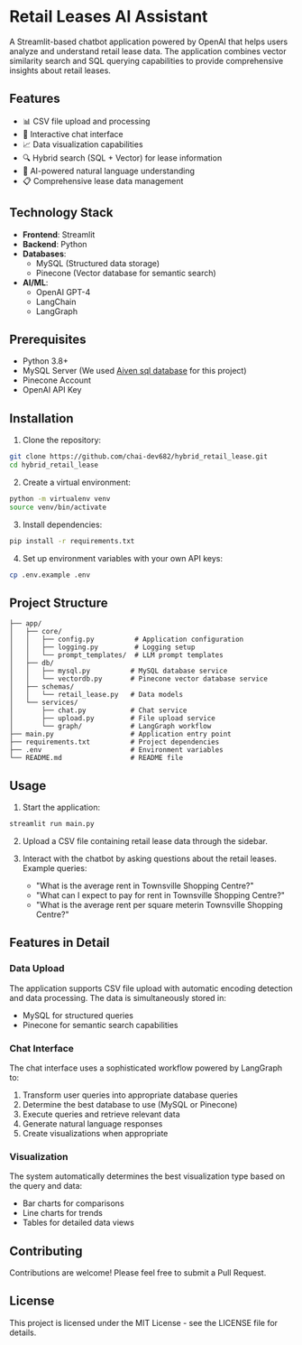 # Retail Leases AI Assistant

A Streamlit-based chatbot application powered by OpenAI that helps users analyze and understand retail lease data. The application combines vector similarity search and SQL querying capabilities to provide comprehensive insights about retail leases.

## Features

- 📊 CSV file upload and processing
- 💬 Interactive chat interface
- 📈 Data visualization capabilities
- 🔍 Hybrid search (SQL + Vector) for lease information
- 🤖 AI-powered natural language understanding
- 📋 Comprehensive lease data management

## Technology Stack

- **Frontend**: Streamlit
- **Backend**: Python
- **Databases**:
  - MySQL (Structured data storage)
  - Pinecone (Vector database for semantic search)
- **AI/ML**:
  - OpenAI GPT-4
  - LangChain
  - LangGraph

## Prerequisites

- Python 3.8+
- MySQL Server (We used [Aiven sql database](https://aiven.io/) for this project)
- Pinecone Account
- OpenAI API Key

## Installation

1. Clone the repository:
```bash
git clone https://github.com/chai-dev682/hybrid_retail_lease.git
cd hybrid_retail_lease
```

2. Create a virtual environment:
```bash
python -m virtualenv venv
source venv/bin/activate
```

3. Install dependencies:
```bash
pip install -r requirements.txt
```

4. Set up environment variables with your own API keys:
```bash
cp .env.example .env
```


## Project Structure

```README.MD
├── app/
│   ├── core/
│   │   ├── config.py          # Application configuration
│   │   ├── logging.py         # Logging setup
│   │   └── prompt_templates/  # LLM prompt templates
│   ├── db/
│   │   ├── mysql.py          # MySQL database service
│   │   └── vectordb.py       # Pinecone vector database service
│   ├── schemas/
│   │   └── retail_lease.py   # Data models
│   └── services/
│       ├── chat.py           # Chat service
│       ├── upload.py         # File upload service
│       └── graph/            # LangGraph workflow
├── main.py                   # Application entry point
├── requirements.txt          # Project dependencies
├── .env                      # Environment variables
└── README.md                 # README file
```

## Usage

1. Start the application:
```bash
streamlit run main.py
```

2. Upload a CSV file containing retail lease data through the sidebar.

3. Interact with the chatbot by asking questions about the retail leases. Example queries:
   - "What is the average rent in Townsville Shopping Centre?"
   - "What can I expect to pay for rent in Townsville Shopping Centre?"
   - "What is the average rent per square meterin Townsville Shopping Centre?"

## Features in Detail

### Data Upload
The application supports CSV file upload with automatic encoding detection and data processing. The data is simultaneously stored in:
- MySQL for structured queries
- Pinecone for semantic search capabilities

### Chat Interface
The chat interface uses a sophisticated workflow powered by LangGraph to:
1. Transform user queries into appropriate database queries
2. Determine the best database to use (MySQL or Pinecone)
3. Execute queries and retrieve relevant data
4. Generate natural language responses
5. Create visualizations when appropriate

### Visualization
The system automatically determines the best visualization type based on the query and data:
- Bar charts for comparisons
- Line charts for trends
- Tables for detailed data views

## Contributing

Contributions are welcome! Please feel free to submit a Pull Request.

## License

This project is licensed under the MIT License - see the LICENSE file for details.